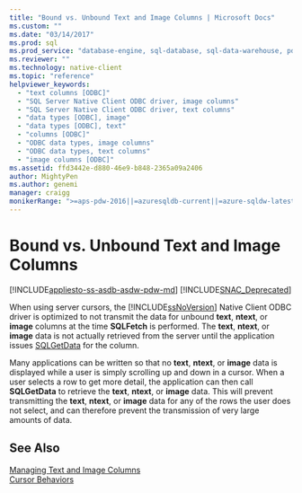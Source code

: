 ```yaml
---
title: "Bound vs. Unbound Text and Image Columns | Microsoft Docs"
ms.custom: ""
ms.date: "03/14/2017"
ms.prod: sql
ms.prod_service: "database-engine, sql-database, sql-data-warehouse, pdw"
ms.reviewer: ""
ms.technology: native-client
ms.topic: "reference"
helpviewer_keywords: 
  - "text columns [ODBC]"
  - "SQL Server Native Client ODBC driver, image columns"
  - "SQL Server Native Client ODBC driver, text columns"
  - "data types [ODBC], image"
  - "data types [ODBC], text"
  - "columns [ODBC]"
  - "ODBC data types, image columns"
  - "ODBC data types, text columns"
  - "image columns [ODBC]"
ms.assetid: ffd3442e-d880-46e9-b848-2365a09a2406
author: MightyPen
ms.author: genemi
manager: craigg
monikerRange: ">=aps-pdw-2016||=azuresqldb-current||=azure-sqldw-latest||>=sql-server-2016||=sqlallproducts-allversions||>=sql-server-linux-2017||=azuresqldb-mi-current"
---
```

# Bound vs. Unbound Text and Image Columns
[!INCLUDE[appliesto-ss-asdb-asdw-pdw-md](../../includes/appliesto-ss-asdb-asdw-pdw-md.md)]
[!INCLUDE[SNAC_Deprecated](../../includes/snac-deprecated.md)]

  When using server cursors, the [!INCLUDE[ssNoVersion](../../includes/ssnoversion-md.md)] Native Client ODBC driver is optimized to not transmit the data for unbound **text**, **ntext**, or **image** columns at the time **SQLFetch** is performed. The **text**, **ntext**, or **image** data is not actually retrieved from the server until the application issues [SQLGetData](../../relational-databases/native-client-odbc-api/sqlgetdata.md) for the column.  
  
 Many applications can be written so that no **text**, **ntext**, or **image** data is displayed while a user is simply scrolling up and down in a cursor. When a user selects a row to get more detail, the application can then call **SQLGetData** to retrieve the **text**, **ntext**, or **image** data. This will prevent transmitting the **text**, **ntext**, or **image** data for any of the rows the user does not select, and can therefore prevent the transmission of very large amounts of data.  
  
## See Also  
 [Managing Text and Image Columns](../../relational-databases/native-client-odbc-text-image-columns/managing-text-and-image-columns.md)   
 [Cursor Behaviors](../../relational-databases/native-client-odbc-cursors/cursor-behaviors.md)  
  
  
